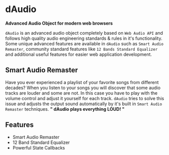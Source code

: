 # dAudio
**Advanced Audio Object for modern web browsers**

`dAudio` is an advanced audio object completely based on `Web Audio API` and follows high quality audio engineering standards & rules in it's functionality. Some unique advanced features are available in `dAudio` such as `Smart Audio Remaster`, community standard features like `12 Bands Standard Equalizer` and additional useful features for easier web application development.

## Smart Audio Remaster
Have you ever experienced a playlist of your favorite songs from different decades? When you listen to your songs you will discover that some audio tracks are louder and some are not. In this case you have to play with the volume control and adjust it yourself for each track. `dAudio` tries to solve this issue and adjusts the output sound automatically by it's built in `Smart Audio Remaster` techniques. **" dAudio plays everything LOUD! "**

## Features
* Smart Audio Remaster
* 12 Band Standard Equalizer
* Powerful State Callbacks